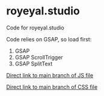 # royeyal.studio
Code for royeyal.studio

Code relies on GSAP, so load first:

1. GSAP
2. GSAP ScrollTrigger
3. GSAP SplitText

[Direct link to main branch of JS file](https://cdn.jsdelivr.net/gh/royeyal/royeyal.studio@main/royeyal.studio.js)

[Direct link to main branch of CSS file](https://cdn.jsdelivr.net/gh/royeyal/royeyal.studio@main/royeyal.studio.css)
